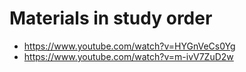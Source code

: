# Materials in study order
* https://www.youtube.com/watch?v=HYGnVeCs0Yg
* https://www.youtube.com/watch?v=m-ivV7ZuD2w